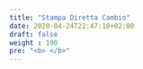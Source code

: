 ```yaml
---
title: "Stampa Diretta Cambio"
date: 2020-04-24T22:47:10+02:00
draft: false
weight : 190
pre: "<b> </b>"
---
```

